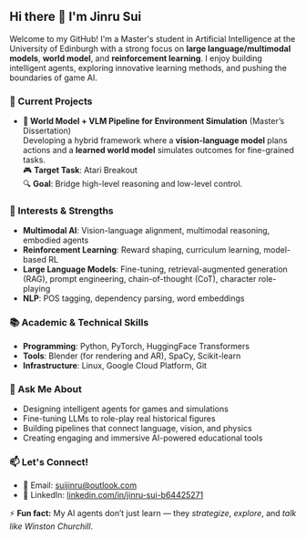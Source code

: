 ## Hi there 👋 I'm Jinru Sui

Welcome to my GitHub! I'm a Master's student in Artificial Intelligence at the University of Edinburgh with a strong focus on **large language/multimodal models**, **world model**, and **reinforcement learning**. I enjoy building intelligent agents, exploring innovative learning methods, and pushing the boundaries of game AI.


### 🔭 Current Projects
- **🌊 World Model + VLM Pipeline for Environment Simulation** (Master’s Dissertation)  
  Developing a hybrid framework where a **vision-language model** plans actions and a **learned world model** simulates outcomes for fine-grained tasks.  
  🎮 **Target Task**: Atari Breakout  
  🔍 **Goal**: Bridge high-level reasoning and low-level control.


### 🧠 Interests & Strengths
- **Multimodal AI**: Vision-language alignment, multimodal reasoning, embodied agents  
- **Reinforcement Learning**: Reward shaping, curriculum learning, model-based RL  
- **Large Language Models**: Fine-tuning, retrieval-augmented generation (RAG), prompt engineering, chain-of-thought (CoT), character role-playing  
- **NLP**: POS tagging, dependency parsing, word embeddings  


### 📚 Academic & Technical Skills
- **Programming**: Python, PyTorch, HuggingFace Transformers  
- **Tools**: Blender (for rendering and AR), SpaCy, Scikit-learn  
- **Infrastructure**: Linux, Google Cloud Platform, Git  


### 💬 Ask Me About
- Designing intelligent agents for games and simulations  
- Fine-tuning LLMs to role-play real historical figures  
- Building pipelines that connect language, vision, and physics  
- Creating engaging and immersive AI-powered educational tools  


### 📫 Let's Connect!
- 📧 Email: [suijinru@outlook.com](mailto:suijinru@outlook.com)  
- 💼 LinkedIn: [linkedin.com/in/jinru-sui-b64425271](https://www.linkedin.com/in/jinru-sui-b64425271)  


⚡ **Fun fact:** My AI agents don’t just learn — they *strategize*, *explore*, and *talk like Winston Churchill*.
 

